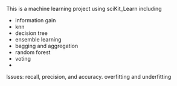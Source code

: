 This is a machine learning project using sciKit_Learn including

- information gain
- knn
- decision tree
- ensemble learning
- bagging and aggregation
- random forest
- voting
- 
Issues: recall, precision, and accuracy. overfitting and underfitting
